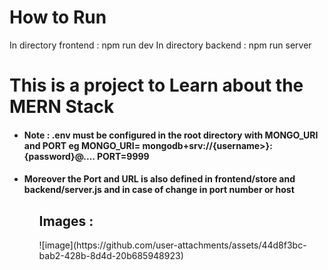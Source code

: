 <h1> How to Run </h1>
In directory frontend : npm run dev
In directory backend  :  npm run server
<h1> This is a project to Learn about the MERN Stack </h1>
<ul>
<li><h4> Note : .env must be configured in the root directory with MONGO_URI and PORT eg MONGO_URI= mongodb+srv://{username>}:{password}@.... PORT=9999</h4></li>
<li><h4> Moreover the Port and URL is also defined in frontend/store and backend/server.js and in case of change in port number or host </h4></li>
<ul>

<h2>Images :</h2>
![image](https://github.com/user-attachments/assets/44d8f3bc-bab2-428b-8d4d-20b685948923)
